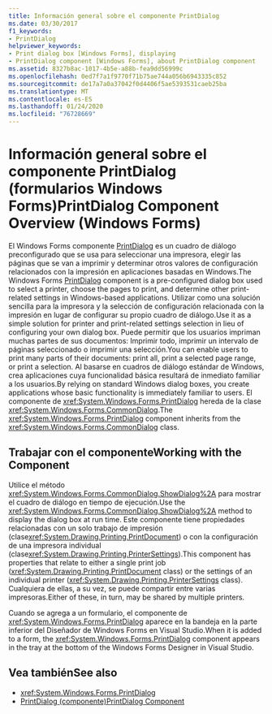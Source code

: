 ```yaml
---
title: Información general sobre el componente PrintDialog
ms.date: 03/30/2017
f1_keywords:
- PrintDialog
helpviewer_keywords:
- Print dialog box [Windows Forms], displaying
- PrintDialog component [Windows Forms], about PrintDialog component
ms.assetid: 8327b8ac-1017-4b5e-a88b-fea9dd56999c
ms.openlocfilehash: 0ed7f7a1f9770f71b75ae744a056b6943335c852
ms.sourcegitcommit: de17a7a0a37042f0d4406f5ae5393531caeb25ba
ms.translationtype: MT
ms.contentlocale: es-ES
ms.lasthandoff: 01/24/2020
ms.locfileid: "76728669"
---
```

# <a name="printdialog-component-overview-windows-forms"></a><span data-ttu-id="7dde6-102">Información general sobre el componente PrintDialog (formularios Windows Forms)</span><span class="sxs-lookup"><span data-stu-id="7dde6-102">PrintDialog Component Overview (Windows Forms)</span></span>

<span data-ttu-id="7dde6-103">El Windows Forms componente [PrintDialog](printdialog-component-windows-forms.md) es un cuadro de diálogo preconfigurado que se usa para seleccionar una impresora, elegir las páginas que se van a imprimir y determinar otros valores de configuración relacionados con la impresión en aplicaciones basadas en Windows.</span><span class="sxs-lookup"><span data-stu-id="7dde6-103">The Windows Forms [PrintDialog](printdialog-component-windows-forms.md) component is a pre-configured dialog box used to select a printer, choose the pages to print, and determine other print-related settings in Windows-based applications.</span></span> <span data-ttu-id="7dde6-104">Utilizar como una solución sencilla para la impresora y la selección de configuración relacionada con la impresión en lugar de configurar su propio cuadro de diálogo.</span><span class="sxs-lookup"><span data-stu-id="7dde6-104">Use it as a simple solution for printer and print-related settings selection in lieu of configuring your own dialog box.</span></span> <span data-ttu-id="7dde6-105">Puede permitir que los usuarios impriman muchas partes de sus documentos: Imprimir todo, imprimir un intervalo de páginas seleccionado o imprimir una selección.</span><span class="sxs-lookup"><span data-stu-id="7dde6-105">You can enable users to print many parts of their documents: print all, print a selected page range, or print a selection.</span></span> <span data-ttu-id="7dde6-106">Al basarse en cuadros de diálogo estándar de Windows, crea aplicaciones cuya funcionalidad básica resultará de inmediato familiar a los usuarios.</span><span class="sxs-lookup"><span data-stu-id="7dde6-106">By relying on standard Windows dialog boxes, you create applications whose basic functionality is immediately familiar to users.</span></span> <span data-ttu-id="7dde6-107">El componente de <xref:System.Windows.Forms.PrintDialog> hereda de la clase <xref:System.Windows.Forms.CommonDialog>.</span><span class="sxs-lookup"><span data-stu-id="7dde6-107">The <xref:System.Windows.Forms.PrintDialog> component inherits from the <xref:System.Windows.Forms.CommonDialog> class.</span></span>

## <a name="working-with-the-component"></a><span data-ttu-id="7dde6-108">Trabajar con el componente</span><span class="sxs-lookup"><span data-stu-id="7dde6-108">Working with the Component</span></span>

<span data-ttu-id="7dde6-109">Utilice el método <xref:System.Windows.Forms.CommonDialog.ShowDialog%2A> para mostrar el cuadro de diálogo en tiempo de ejecución.</span><span class="sxs-lookup"><span data-stu-id="7dde6-109">Use the <xref:System.Windows.Forms.CommonDialog.ShowDialog%2A> method to display the dialog box at run time.</span></span> <span data-ttu-id="7dde6-110">Este componente tiene propiedades relacionadas con un solo trabajo de impresión (clase<xref:System.Drawing.Printing.PrintDocument>) o con la configuración de una impresora individual (clase<xref:System.Drawing.Printing.PrinterSettings>).</span><span class="sxs-lookup"><span data-stu-id="7dde6-110">This component has properties that relate to either a single print job (<xref:System.Drawing.Printing.PrintDocument> class) or the settings of an individual printer (<xref:System.Drawing.Printing.PrinterSettings> class).</span></span> <span data-ttu-id="7dde6-111">Cualquiera de ellas, a su vez, se puede compartir entre varias impresoras.</span><span class="sxs-lookup"><span data-stu-id="7dde6-111">Either of these, in turn, may be shared by multiple printers.</span></span>

<span data-ttu-id="7dde6-112">Cuando se agrega a un formulario, el componente de <xref:System.Windows.Forms.PrintDialog> aparece en la bandeja en la parte inferior del Diseñador de Windows Forms en Visual Studio.</span><span class="sxs-lookup"><span data-stu-id="7dde6-112">When it is added to a form, the <xref:System.Windows.Forms.PrintDialog> component appears in the tray at the bottom of the Windows Forms Designer in Visual Studio.</span></span>

## <a name="see-also"></a><span data-ttu-id="7dde6-113">Vea también</span><span class="sxs-lookup"><span data-stu-id="7dde6-113">See also</span></span>

- <xref:System.Windows.Forms.PrintDialog>
- [<span data-ttu-id="7dde6-114">PrintDialog (componente)</span><span class="sxs-lookup"><span data-stu-id="7dde6-114">PrintDialog Component</span></span>](printdialog-component-windows-forms.md)
